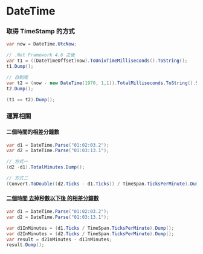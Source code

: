 # DateTime

### 取得 TimeStamp 的方式


```cs
var now = DateTime.UtcNow;

// .Net Framework 4.6 之後
var t1 = ((DateTimeOffset)now).ToUnixTimeMilliseconds().ToString();
t1.Dump();

// 自制版
var t2 = (now - new DateTime(1970, 1,1)).TotalMilliseconds.ToString().Split('.')[0];
t2.Dump();

(t1 == t2).Dump();
```

### 運算相關

#### 二個時間的相差分鐘數

```cs
var d1 = DateTime.Parse("01:02:03.2");
var d2 = DateTime.Parse("01:03:13.1");

// 方式一
(d2 -d1).TotalMinutes.Dump();

// 方式二
(Convert.ToDouble((d2.Ticks - d1.Ticks)) / TimeSpan.TicksPerMinute).Dump();
```

#### [二個時間 去掉秒數以下後 的相差分鐘數](https://github.com/ragnakuei/TrimDateTimeSeconds)

```cs
var d1 = DateTime.Parse("01:02:03.2");
var d2 = DateTime.Parse("01:03:13.1");

var d1InMinutes = (d1.Ticks / TimeSpan.TicksPerMinute).Dump();
var d2InMinutes = (d2.Ticks / TimeSpan.TicksPerMinute).Dump();
var result = d2InMinutes - d1InMinutes;
result.Dump();
```


